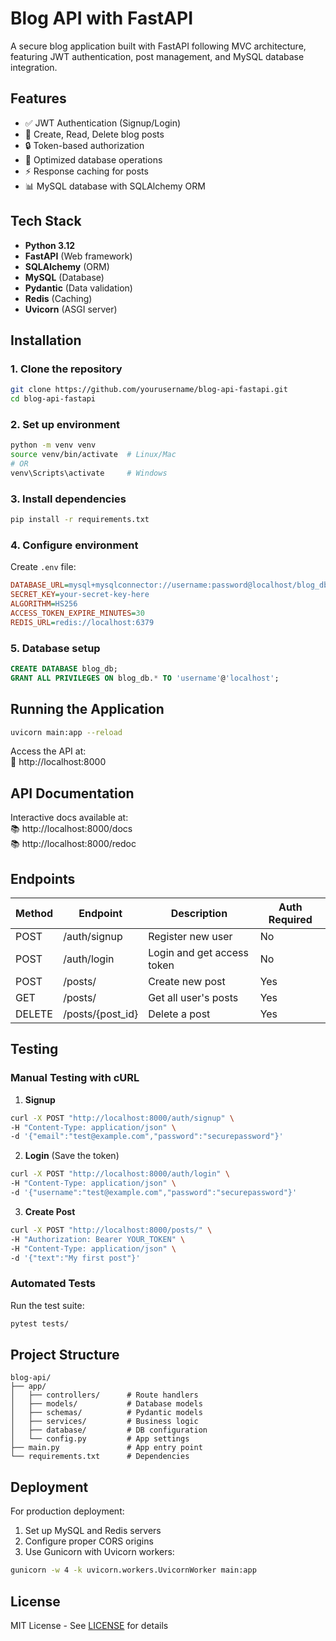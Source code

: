 # Blog API with FastAPI

A secure blog application built with FastAPI following MVC architecture, featuring JWT authentication, post management, and MySQL database integration.

## Features

- ✅ JWT Authentication (Signup/Login)
- 📝 Create, Read, Delete blog posts
- 🔒 Token-based authorization
- 🚀 Optimized database operations
- ⚡ Response caching for posts
- 📊 MySQL database with SQLAlchemy ORM

## Tech Stack

- **Python 3.12**
- **FastAPI** (Web framework)
- **SQLAlchemy** (ORM)
- **MySQL** (Database)
- **Pydantic** (Data validation)
- **Redis** (Caching)
- **Uvicorn** (ASGI server)

## Installation

### 1. Clone the repository
```bash
git clone https://github.com/yourusername/blog-api-fastapi.git
cd blog-api-fastapi
```

### 2. Set up environment
```bash
python -m venv venv
source venv/bin/activate  # Linux/Mac
# OR
venv\Scripts\activate     # Windows
```

### 3. Install dependencies
```bash
pip install -r requirements.txt
```

### 4. Configure environment
Create `.env` file:
```ini
DATABASE_URL=mysql+mysqlconnector://username:password@localhost/blog_db
SECRET_KEY=your-secret-key-here
ALGORITHM=HS256
ACCESS_TOKEN_EXPIRE_MINUTES=30
REDIS_URL=redis://localhost:6379
```

### 5. Database setup
```sql
CREATE DATABASE blog_db;
GRANT ALL PRIVILEGES ON blog_db.* TO 'username'@'localhost';
```

## Running the Application

```bash
uvicorn main:app --reload
```

Access the API at:  
🔗 http://localhost:8000

## API Documentation

Interactive docs available at:  
📚 http://localhost:8000/docs  
📚 http://localhost:8000/redoc

## Endpoints

| Method | Endpoint          | Description                     | Auth Required |
|--------|-------------------|---------------------------------|---------------|
| POST   | /auth/signup      | Register new user               | No            |
| POST   | /auth/login       | Login and get access token      | No            |
| POST   | /posts/           | Create new post                 | Yes           |
| GET    | /posts/           | Get all user's posts            | Yes           |
| DELETE | /posts/{post_id}  | Delete a post                   | Yes           |

## Testing

### Manual Testing with cURL

1. **Signup**
```bash
curl -X POST "http://localhost:8000/auth/signup" \
-H "Content-Type: application/json" \
-d '{"email":"test@example.com","password":"securepassword"}'
```

2. **Login** (Save the token)
```bash
curl -X POST "http://localhost:8000/auth/login" \
-H "Content-Type: application/json" \
-d '{"username":"test@example.com","password":"securepassword"}'
```

3. **Create Post**
```bash
curl -X POST "http://localhost:8000/posts/" \
-H "Authorization: Bearer YOUR_TOKEN" \
-H "Content-Type: application/json" \
-d '{"text":"My first post"}'
```

### Automated Tests
Run the test suite:
```bash
pytest tests/
```

## Project Structure

```
blog-api/
├── app/
│   ├── controllers/      # Route handlers
│   ├── models/           # Database models
│   ├── schemas/          # Pydantic models  
│   ├── services/         # Business logic
│   ├── database/         # DB configuration
│   └── config.py         # App settings
├── main.py               # App entry point
└── requirements.txt      # Dependencies
```

## Deployment

For production deployment:
1. Set up MySQL and Redis servers
2. Configure proper CORS origins
3. Use Gunicorn with Uvicorn workers:
```bash
gunicorn -w 4 -k uvicorn.workers.UvicornWorker main:app
```

## License

MIT License - See [LICENSE](LICENSE) for details